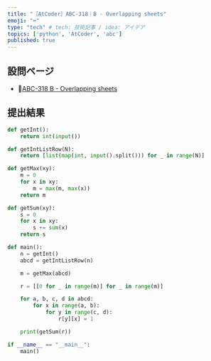 ```yaml
---
title: "［AtCoder］ABC-318｜B - Overlapping sheets"
emoji: "⌨️"
type: "tech" # tech: 技術記事 / idea: アイデア
topics: ['python', 'AtCoder', 'abc']
published: true
---
```


## 設問ページ

- 🔗[ABC-318 B - Overlapping sheets](https://atcoder.jp/contests/abc318/tasks/abc318_b)

## 提出結果

```python
def getInt():
    return int(input())

def getIntListRow(N):
    return [list(map(int, input().split())) for _ in range(N)]

def getMax(xy):
    m = 0
    for x in xy:
        m = max(m, max(x))
    return m

def getSum(xy):
    s = 0
    for x in xy:
        s += sum(x)
    return s

def main():
    n = getInt()
    abcd = getIntListRow(n)

    m = getMax(abcd)

    r = [[0 for _ in range(m)] for _ in range(m)]

    for a, b, c, d in abcd:
        for x in range(a, b):
            for y in range(c, d):
                r[y][x] = 1

    print(getSum(r))

if __name__ == "__main__":
    main()
```
